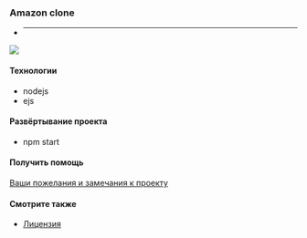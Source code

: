 ### Amazon clone



 - **** 

![]("")

#### Технологии
* nodejs
* ejs


#### Развёртывание проекта
* npm start


#### Получить помощь
[Ваши пожелания и замечания к проекту](https://github.com/it-spectre-ru/e-commerce/pulls)


#### Смотрите также
* [Лицензия](./license.md)